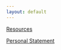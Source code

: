 ```yaml
---
layout: default
---
```


[Resources](./resources.html)

[Personal Statement](./personal-statement.html)
